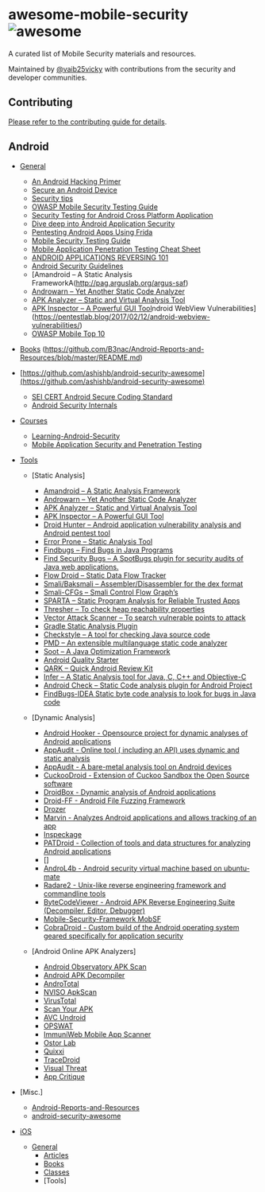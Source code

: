 # awesome-mobile-security ![awesome](https://cdn.rawgit.com/sindresorhus/awesome/d7305f38d29fed78fa85652e3a63e154dd8e8829/media/badge.svg)

 A curated list of Mobile Security materials and resources. 
 
 Maintained by [@vaib25vicky](https://twitter.com/vaib25vicky) with contributions from the security and developer communities.
 
 ## Contributing

[Please refer to the contributing guide for details](CONTRIBUTING.md).

## Android

* [General](#general)
  
    * [An Android Hacking Primer](https://medium.com/swlh/an-android-hacking-primer-3390fef4e6a0)
    * [Secure an Android Device](https://source.android.com/security)
    * [Security tips](https://developer.android.com/training/articles/security-tips)
    * [OWASP Mobile Security Testing Guide](https://www.owasp.org/index.php/OWASP_Mobile_Security_Testing_Guide)
    * [Security Testing for Android Cross Platform Application](https://3xpl01tc0d3r.blogspot.com/2019/09/security-testing-for-android-app-part1.html)
    * [Dive deep into Android Application Security](https://blog.0daylabs.com/2019/09/18/deep-dive-into-Android-security/)
    * [Pentesting Android Apps Using Frida](https://www.notsosecure.com/pentesting-android-apps-using-frida/)
    * [Mobile Security Testing Guide](https://mobile-security.gitbook.io/mobile-security-testing-guide/)
    * [Mobile Application Penetration Testing Cheat Sheet](https://github.com/sh4hin/MobileApp-Pentest-Cheatsheet)
    * [ANDROID APPLICATIONS REVERSING 101](https://www.evilsocket.net/2017/04/27/Android-Applications-Reversing-101/#.WQND0G3TTOM.reddit)
    * [Android Security Guidelines](https://developer.box.com/en/guides/security/)
    * [Amandroid – A Static Analysis FrameworkA(http://pag.arguslab.org/argus-saf)
    * [Androwarn – Yet Another Static Code Analyzer](https://github.com/maaaaz/androwarn/)
    * [APK Analyzer – Static and Virtual Analysis Tool](https://github.com/sonyxperiadev/ApkAnalyser)
    * [APK Inspector – A Powerful GUI Tool](https://github.com/honeynet/apkinspector/)ndroid WebView Vulnerabilities](https://pentestlab.blog/2017/02/12/android-webview-vulnerabilities/)
    * [OWASP Mobile Top 10](https://www.owasp.org/index.php/OWASP_Mobile_Top_10)
    
 * [Books](#books)
(https://github.com/B3nac/Android-Reports-and-Resources/blob/master/README.md)
* [https://github.com/ashishb/android-security-awesome](https://github.com/ashishb/android-security-awesome)

    * [SEI CERT Android Secure Coding Standard](https://www.securecoding.cert.org/confluence/display/android/Android+Secure+Coding+Standard)
    * [Android Security Internals](https://www.oreilly.com/library/view/android-security-internals/9781457185496/)
 
 * [Courses](#courses)
 
    * [Learning-Android-Security](https://www.lynda.com/Android-tutorials/Learning-Android-Security/689762-2.html)
    * [Mobile Application Security and Penetration Testing](https://www.elearnsecurity.com/course/mobile_application_security_and_penetration_testing/)
    
  
  * [Tools](#tools)
     
     * [Static Analysis]
        * [Amandroid – A Static Analysis Framework](http://pag.arguslab.org/argus-saf)
        * [Androwarn – Yet Another Static Code Analyzer](https://github.com/maaaaz/androwarn/)
        * [APK Analyzer – Static and Virtual Analysis Tool](https://github.com/sonyxperiadev/ApkAnalyser)
        * [APK Inspector – A Powerful GUI Tool](https://github.com/honeynet/apkinspector/)
        * [Droid Hunter – Android application vulnerability analysis and Android pentest tool](https://github.com/hahwul/droid-hunter)
        * [Error Prone – Static Analysis Tool](https://github.com/google/error-prone)
        * [Findbugs – Find Bugs in Java Programs](http://findbugs.sourceforge.net/downloads.html)
        * [Find Security Bugs – A SpotBugs plugin for security audits of Java web applications.](https://github.com/find-sec-bugs/find-sec-bugs/)
        * [Flow Droid – Static Data Flow Tracker](https://github.com/secure-software-engineering/FlowDroid)
        * [Smali/Baksmali – Assembler/Disassembler for the dex format](https://github.com/JesusFreke/smali)
        * [Smali-CFGs – Smali Control Flow Graph’s](https://github.com/EugenioDelfa/Smali-CFGs)
        * [SPARTA – Static Program Analysis for Reliable Trusted Apps](https://www.cs.washington.edu/sparta)
        * [Thresher – To check heap reachability properties](https://plv.colorado.edu/projects/thresher/)
        * [Vector Attack Scanner – To search vulnerable points to attack](https://github.com/Sukelluskello/VectorAttackScanner)
        * [Gradle Static Analysis Plugin](https://github.com/novoda/gradle-static-analysis-plugin)
        * [Checkstyle – A tool for checking Java source code](https://github.com/checkstyle/checkstyle)
        * [PMD – An extensible multilanguage static code analyzer](https://github.com/pmd/pmd)
        * [Soot – A Java Optimization Framework](https://github.com/Sable/soot)
        * [Android Quality Starter](https://github.com/pwittchen/android-quality-starter)
        * [QARK – Quick Android Review Kit](https://github.com/linkedin/qark)
        * [Infer – A Static Analysis tool for Java, C, C++ and Objective-C](https://github.com/facebook/infer)
        * [Android Check – Static Code analysis plugin for Android Project](https://github.com/noveogroup/android-check)
        * [FindBugs-IDEA Static byte code analysis to look for bugs in Java code](https://plugins.jetbrains.com/plugin/3847-findbugs-idea)
      
      * [Dynamic Analysis]
        * [Android Hooker - Opensource project for dynamic analyses of Android applications](https://github.com/AndroidHooker/hooker)
        * [AppAudit - Online tool ( including an API) uses dynamic and static analysis](http://appaudit.io/)
        * [AppAudit - A bare-metal analysis tool on Android devices](https://github.com/ucsb-seclab/baredroid)
        * [CuckooDroid - Extension of Cuckoo Sandbox the Open Source software](https://github.com/idanr1986/cuckoo-droid)
        * [DroidBox - Dynamic analysis of Android applications](https://code.google.com/p/droidbox/)
        * [Droid-FF - Android File Fuzzing Framework](https://github.com/antojoseph/droid-ff)
        * [Drozer](https://www.mwrinfosecurity.com/products/drozer/)
        * [Marvin - Analyzes Android applications and allows tracking of an app](https://github.com/programa-stic/marvin-django)
        * [Inspeckage](https://github.com/ac-pm/Inspeckage)
        * [PATDroid - Collection of tools and data structures for analyzing Android applications](https://github.com/mingyuan-xia/PATDroid)
        * []
        * [AndroL4b - Android security virtual machine based on ubuntu-mate](https://github.com/sh4hin/Androl4b)
        * [Radare2 - Unix-like reverse engineering framework and commandline tools](https://github.com/radareorg/radare2)
        * [ByteCodeViewer - Android APK Reverse Engineering Suite (Decompiler, Editor, Debugger)](https://bytecodeviewer.com/)
        * [Mobile-Security-Framework MobSF](https://github.com/MobSF/Mobile-Security-Framework-MobSF)
        * [CobraDroid - Custom build of the Android operating system geared specifically for application security ](https://thecobraden.com/projects/cobradroid/)      
        
      * [Android Online APK Analyzers]
        * [Android Observatory APK Scan](https://androidobservatory.org/upload)
        * [Android APK Decompiler](http://www.decompileandroid.com/)
        * [AndroTotal](http://andrototal.org/)
        * [NVISO ApkScan](https://apkscan.nviso.be/)
        * [VirusTotal](https://www.virustotal.com/#/home/upload)
        * [Scan Your APK](https://scanyourapk.com/)
        * [AVC Undroid](https://undroid.av-comparatives.org/index.php)
        * [OPSWAT](https://metadefender.opswat.com/#!/)
        * [ImmuniWeb Mobile App Scanner](https://www.htbridge.com/mobile/)
        * [Ostor Lab](https://www.ostorlab.co/scan/mobile/)
        * [Quixxi](https://quixxisecurity.com/)
        * [TraceDroid](http://tracedroid.few.vu.nl/submit.php)
        * [Visual Threat](http://www.visualthreat.com/UIupload.action)
        * [App Critique](https://appcritique.boozallen.com/)
        
  * [Misc.]
    
    * [Android-Reports-and-Resources](https://github.com/B3nac/Android-Reports-and-Resources/blob/master/README.md)
    * [android-security-awesome](https://github.com/ashishb/android-security-awesome)
    
  
* [iOS](#iOS)
  * [General](#general)
    * [Articles](#articles)
    * [Books](#books)
    * [Classes](#classes)
    * [Tools]
    
    
